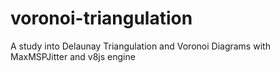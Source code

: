 # voronoi-triangulation
A study into Delaunay Triangulation and Voronoi Diagrams with MaxMSPJitter and v8js engine

